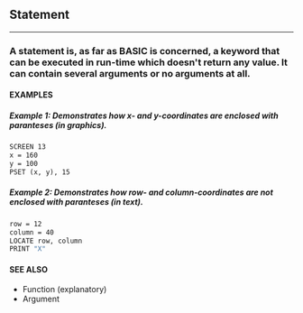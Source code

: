 ## Statement
---

### A statement is, as far as BASIC is concerned, a keyword that can be executed in run-time which doesn't return any value. It can contain several arguments or no arguments at all.

#### EXAMPLES
##### Example 1: Demonstrates how x- and y-coordinates are enclosed with paranteses (in graphics).
```vb
SCREEN 13
x = 160
y = 100
PSET (x, y), 15
```
  
##### Example 2: Demonstrates how row- and column-coordinates are not enclosed with paranteses (in text).
```vb
row = 12
column = 40
LOCATE row, column
PRINT "X"
```
  


#### SEE ALSO
* Function (explanatory)
* Argument
